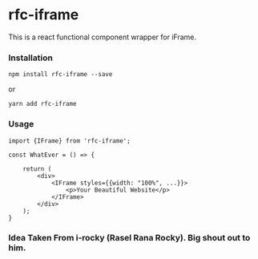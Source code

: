 # rfc-iframe

This is a react functional component wrapper for iFrame.

### Installation

`npm install rfc-iframe --save`

or

`yarn add rfc-iframe`

### Usage

```JS
import {IFrame} from 'rfc-iframe';

const WhatEver = () => {
    
    return (
        <div>
            <IFrame styles={{width: "100%", ...}}>
                <p>Your Beautiful Website</p>            
            </IFrame>        
        </div>
    );
}
```

### Idea Taken From i-rocky (Rasel Rana Rocky). Big shout out to him.